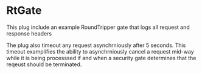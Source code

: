 # RtGate

This plug include an example RoundTripper gate that logs all request and response headers

The plug also timeout any request asynchrniously after 5 seconds. This timeout examplifies the ability to asynchrniously cancel a request mid-way while it is being processsed if and when a security gate determines that the reqeust should be terminated.

